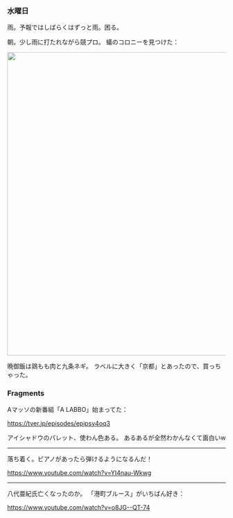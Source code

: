 ### 水曜日

雨。予報ではしばらくはずっと雨。困る。

朝。少し雨に打たれながら競プロ。
蟻のコロニーを見つけた：

<img src="https://i.imgur.com/BgfBp6W.jpg" width="700">

晩御飯は鶏もも肉と九条ネギ。
ラベルに大きく「京都」とあったので、買っちゃった。

### Fragments

Aマッソの新番組「A LABBO」始まってた：

https://tver.jp/episodes/epipsy4oq3

アイシャドウのパレット、使わん色ある。
あるあるが全然わかんなくて面白いw

---

落ち着く。ピアノがあったら弾けるようになるんだ！

https://www.youtube.com/watch?v=YI4nau-Wkwg

---

八代亜紀氏亡くなったのか。
「港町ブルース」がいちばん好き：

https://www.youtube.com/watch?v=o8JG--QT-74